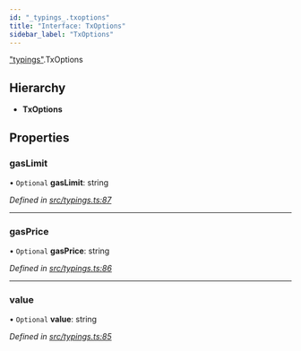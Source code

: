 ```yaml
---
id: "_typings_.txoptions"
title: "Interface: TxOptions"
sidebar_label: "TxOptions"
---
```


["typings"](../modules/_typings_.md).TxOptions

## Hierarchy

* **TxOptions**

## Properties

### gasLimit

• `Optional` **gasLimit**: string

*Defined in [src/typings.ts:87](https://github.com/trustlines-protocol/clientlib/blob/f60ef2b/src/typings.ts#L87)*

___

### gasPrice

• `Optional` **gasPrice**: string

*Defined in [src/typings.ts:86](https://github.com/trustlines-protocol/clientlib/blob/f60ef2b/src/typings.ts#L86)*

___

### value

• `Optional` **value**: string

*Defined in [src/typings.ts:85](https://github.com/trustlines-protocol/clientlib/blob/f60ef2b/src/typings.ts#L85)*
